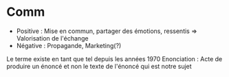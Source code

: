 # Comm

- Positive : Mise en commun, partager des émotions, ressentis => Valorisation de l'échange
- Négative : Propagande, Marketing(?)

Le terme existe en tant que tel depuis les années 1970
Enonciation : Acte de produire un énoncé et non le texte de l'énoncé qui est notre sujet
